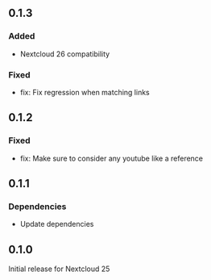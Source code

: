 ## 0.1.3

### Added

- Nextcloud 26 compatibility

### Fixed

- fix: Fix regression when matching links

## 0.1.2

### Fixed

- fix: Make sure to consider any youtube like a reference

## 0.1.1

### Dependencies

- Update dependencies

## 0.1.0

Initial release for Nextcloud 25
